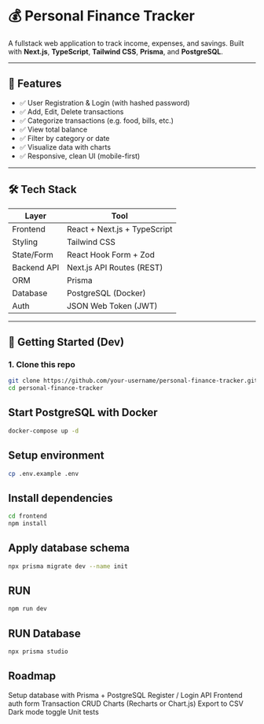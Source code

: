 # 💰 Personal Finance Tracker

A fullstack web application to track income, expenses, and savings. Built with **Next.js**, **TypeScript**, **Tailwind CSS**, **Prisma**, and **PostgreSQL**.

---

## 🔧 Features

- ✅ User Registration & Login (with hashed password)
- ✅ Add, Edit, Delete transactions
- ✅ Categorize transactions (e.g. food, bills, etc.)
- ✅ View total balance
- ✅ Filter by category or date
- ✅ Visualize data with charts
- ✅ Responsive, clean UI (mobile-first)

---

## 🛠 Tech Stack

| Layer        | Tool                          |
|--------------|-------------------------------|
| Frontend     | React + Next.js + TypeScript  |
| Styling      | Tailwind CSS                  |
| State/Form   | React Hook Form + Zod         |
| Backend API  | Next.js API Routes (REST)     |
| ORM          | Prisma                        |
| Database     | PostgreSQL (Docker)           |
| Auth         | JSON Web Token (JWT)          |

---

## 🚀 Getting Started (Dev)

### 1. Clone this repo

```bash
git clone https://github.com/your-username/personal-finance-tracker.git
cd personal-finance-tracker
```

##  Start PostgreSQL with Docker
```bash
docker-compose up -d
```


## Setup environment
```bash
cp .env.example .env
```


## Install dependencies
```bash
cd frontend
npm install
```

## Apply database schema
```bash
npx prisma migrate dev --name init
```

## RUN
```bash
npm run dev
```

## RUN Database
```bash
npx prisma studio
```

## Roadmap
 Setup database with Prisma + PostgreSQL
 Register / Login API
 Frontend auth form
 Transaction CRUD
 Charts (Recharts or Chart.js)
 Export to CSV
 Dark mode toggle
 Unit tests